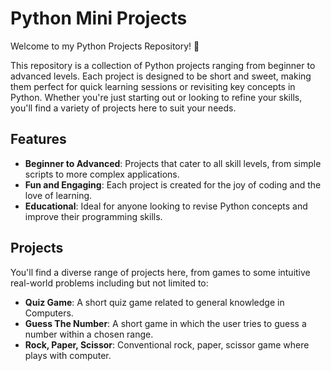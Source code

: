 # Python Mini Projects

Welcome to my Python Projects Repository! 🎉

This repository is a collection of Python projects ranging from beginner to advanced levels. Each project is designed to be short and sweet, making them perfect for quick learning sessions or revisiting key concepts in Python. Whether you're just starting out or looking to refine your skills, you'll find a variety of projects here to suit your needs.

## Features

- **Beginner to Advanced**: Projects that cater to all skill levels, from simple scripts to more complex applications.
- **Fun and Engaging**: Each project is created for the joy of coding and the love of learning.
- **Educational**: Ideal for anyone looking to revise Python concepts and improve their programming skills.


## Projects

You'll find a diverse range of projects here, from games to some intuitive real-world problems including but not limited to:

- **Quiz Game**: A short quiz game related to general knowledge in Computers.
- **Guess The Number**: A short game in which the user tries to guess a number within a chosen range.
- **Rock, Paper, Scissor**: Conventional rock, paper, scissor game where plays with computer.
